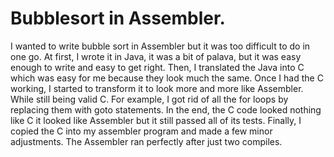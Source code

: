 # Bubblesort in Assembler.

I wanted to write bubble sort in Assembler but it was too difficult to do in one go. At first, I wrote it in Java, it was a bit of palava, but it was easy enough to write and easy to get right. Then, I translated the Java into C which was easy for me because they look much the same. Once I had the C working, I started to transform it to look more and more like Assembler. While still being valid C. For example, I got rid of all the for loops by replacing them with goto statements. In the end, the C code looked nothing like C it looked like Assembler but it still passed all of its tests. Finally, I copied the C into my assembler program and made a few minor adjustments. The Assembler ran perfectly after just two compiles.
